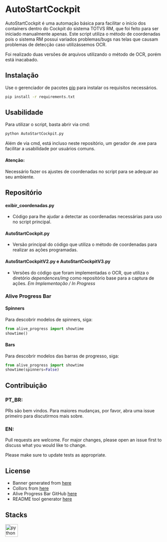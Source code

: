 # AutoStartCockpit

AutoStartCockpit é uma automação básica para facilitar o início dos containers dentro do Cockpit do sistema TOTVS RM, que foi feito para ser iniciado manualmente apenas.
Este script utiliza o método de coordenadas pois o sistema RM possui variados problemas/bugs nas telas que causam problemas de detecção caso utilizássemos OCR.

Foi realizado duas versões de arquivos utilizando o método de OCR, porém está inacabado.

## Instalação

Use o gerenciador de pacotes [pip](https://pip.pypa.io/en/stable/) para instalar os requisitos necessários.

```bash
pip install -r requirements.txt
```

## Usabilidade
Para utilizar o script, basta abrir via cmd:
```python
python AutoStartCockpit.py
```
Além de via cmd, está incluso neste repositório, um gerador de .exe para facilitar a usabilidade por usuários comuns.

#### Atenção:
Necessário fazer os ajustes de coordenadas no script para se adequar ao seu ambiente.

## Repositório
#### exibir_coordenadas.py
- Código para lhe ajudar a detectar as coordenadas necessárias para uso no script principal.
#### AutoStartCockpit.py
- Versão principal do código que utiliza o método de coordenadas para realizar as ações programadas.
#### AutoStartCockpitV2.py e AutoStartCockpitV3.py
- Versões do código que foram implementadas o OCR, que utiliza o diretório *dependences/img* como repositório base para a captura de ações.
*Em Implementação / In Progress*

### Alive Progress Bar
#### Spinners
Para descobrir modelos de spinners, siga:
```python
from alive_progress import showtime
showtime()
```

#### Bars
Para descobrir modelos das barras de progresso, siga:
```python
from alive_progress import showtime
showtime(spinners=False)
```

## Contribuição
### PT_BR:
PRs são bem vindos. Para maiores mudanças, por favor, abra uma issue primeiro para discutirmos mais sobre.

### EN:
Pull requests are welcome. For major changes, please open an issue first
to discuss what you would like to change.

Please make sure to update tests as appropriate.

## License

- Banner generated from [here](https://fsymbols.com/generators/tarty/)
- Collors from [here](https://en.wikipedia.org/wiki/ANSI_escape_code)
- Alive Progress Bar GitHub [here](https://github.com/rsalmei/alive-progress)
- README tool generator [here](https://www.makeareadme.com/)

## Stacks

<div align="left">
  <img src="https://cdn.jsdelivr.net/gh/devicons/devicon/icons/python/python-original.svg" height="40" alt="python logo"  />
</div>

###